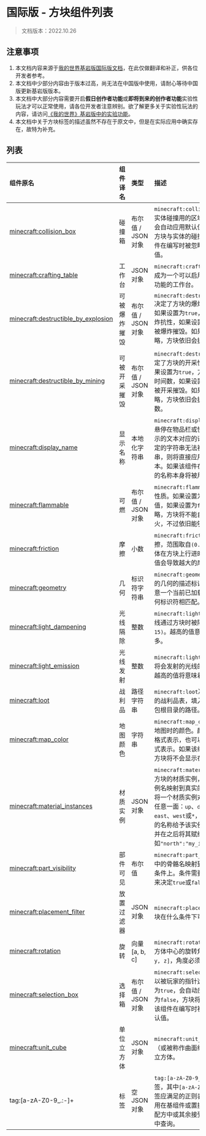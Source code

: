 # 国际版 - 方块组件列表

> 文档版本：2022.10.26

## 注意事项

1. 本文档内容来源于[我的世界基岩版国际版文档](https://learn.microsoft.com/zh-cn/minecraft/creator/reference/content/blockreference/examples/blockcomponents/blockcomponentslist)，在此仅做翻译和补正，供各位开发者参考。
2. 本文档中少部分内容由于版本过高，尚无法在中国版中使用，请耐心等待中国版更新基岩版版本。
3. 本文档中大部分内容需要开启**假日创作者功能**或**即将到来的创作者功能**实验性玩法才可以正常使用，请各位开发者注意辨别。欲了解更多关于实验性玩法的内容，请访问[《我的世界》基岩版中的实验功能](https://learn.microsoft.com/zh-cn/minecraft/creator/documents/experimentalfeaturestoggle)。
4. 本文档中关于方块标签的描述虽然不存在于原文中，但是在实际应用中确实存在，故特为补充。

## 列表

| 组件原名                                                     | 组件译名     | 类型              | 描述                                                         |
| :----------------------------------------------------------- | :----------- | :---------------- | :----------------------------------------------------------- |
| [minecraft:collision_box](https://learn.microsoft.com/zh-cn/minecraft/creator/reference/content/blockreference/examples/blockcomponents/minecraftblock_collision_box) | 碰撞箱       | 布尔值 / JSON对象 | `minecraft:collision_box`决定了方块与实体碰撞用的区域。如果设置为`true`，会自动应用默认值，如果设置为`false`，方块与实体的碰撞将被禁用。如果该组件在编写时被忽略，依旧会应用默认值。 |
| [minecraft:crafting_table](https://learn.microsoft.com/zh-cn/minecraft/creator/reference/content/blockreference/examples/blockcomponents/minecraftblock_crafting_table) | 工作台       | JSON对象          | `minecraft:crafting_table`允许该方块成为一个可以启用工作台UI并具备合成功能的工作台。 |
| [minecraft:destructible_by_explosion](https://learn.microsoft.com/zh-cn/minecraft/creator/reference/content/blockreference/examples/blockcomponents/minecraftblock_destructible_by_explosion) | 可被爆炸摧毁 | 布尔值 / JSON对象 | `minecraft:destructible_by_explosion`决定了方块的爆炸性质中的可摧毁性。如果设置为`true`，方块将具备默认的爆炸抗性，如果设置为`false`，方块将不可被爆炸摧毁。如果该组件在编写时被忽略，方块依旧会拥有默认的爆炸抗性。 |
| [minecraft:destructible_by_mining](https://learn.microsoft.com/zh-cn/minecraft/creator/reference/content/blockreference/examples/blockcomponents/minecraftblock_destructible_by_mining) | 可被开采摧毁 | 布尔值 / JSON对象 | `minecraft:destructible_by_mining`决定了方块的开采性质中的可摧毁性。如果设置为`true`，方块将具备默认的摧毁时间数，如果设置为`false`，方块将不可被开采摧毁。如果该组件在编写时被忽略，方块依旧会拥有默认的摧毁时间数。 |
| [minecraft:display_name](https://learn.microsoft.com/zh-cn/minecraft/creator/reference/content/blockreference/examples/blockcomponents/minecraftblock_display_name) | 显示名称     | 本地化字符串      | `minecraft:display_name`指定了当指针悬停在物品栏或快捷栏中方块上方时显示的文本对应的语言文件键名。如果给定的字符串无法被解析成本地化字符串，则将直接应用原始文本作为显示文本。如果该组件在编写时被忽略，方块的名称本身将被用于显示名称。 |
| [minecraft:flammable](https://learn.microsoft.com/zh-cn/minecraft/creator/reference/content/blockreference/examples/blockcomponents/minecraftblock_flammable) | 可燃         | 布尔值 / JSON对象 | `minecraft:flammable`决定了方块的可燃性质。如果设置为`true`，将应用默认值，如果设置为`false`或在编写时被忽略，方块将不能自然地从毗邻传播着火，不过依旧能够被直接点燃。 |
| [minecraft:friction](https://learn.microsoft.com/zh-cn/minecraft/creator/reference/content/blockreference/examples/blockcomponents/minecraftblock_friction) | 摩擦         | 小数              | `minecraft:friction`决定了方块的摩擦，范围取自`(0.0, 0.9)`。摩擦影响实体在方块上行进时的移动速度。越大的值会导致越大的摩擦。 |
| [minecraft:geometry](https://learn.microsoft.com/zh-cn/minecraft/creator/reference/content/blockreference/examples/blockcomponents/minecraftblock_geometry) | 几何         | 标识符字符串      | `minecraft:geometry`指定用于渲染方块的几何的描述标识符。标识符必须与任意一个当前已加载的资源包中现有的几何标识符相匹配。 |
| [minecraft:light_dampening](https://learn.microsoft.com/zh-cn/minecraft/creator/reference/content/blockreference/examples/blockcomponents/minecraftblock_light_dampening) | 光线隔除     | 整数              | `minecraft:light_dampening`决定了当光线通过方块时被隔除的量，范围为`(0, 15)`。越高的值意味着光线被隔除得越多。 |
| [minecraft:light_emission](https://learn.microsoft.com/zh-cn/minecraft/creator/reference/content/blockreference/examples/blockcomponents/minecraftblock_light_emission) | 光线发射     | 整数              | `minecraft:light_emission`决定了方块将会发射的光线的量，范围为`(0, 15)`。越高的值将意味着发射越多的光线。 |
| [minecraft:loot](https://learn.microsoft.com/zh-cn/minecraft/creator/reference/content/blockreference/examples/blockcomponents/minecraftblock_loot) | 战利品       | 路径字符串        | `minecraft:loot`决定了方块破坏时略取的战利品表，填入战利品表相对于行为包根目录的路径。 |
| [minecraft:map_color](https://learn.microsoft.com/zh-cn/minecraft/creator/reference/content/blockreference/examples/blockcomponents/minecraftblock_map_color) | 地图颜色     | 字符串            | `minecraft:map_color`决定了方块渲染至地图时的颜色。颜色以`#RRGGBB`的16进制格式表示，也可以以`[R, G, B]`的数组形式表示。如果该组件在编写时被忽略，方块将不会显示在地图上。 |
| [minecraft:material_instances](https://learn.microsoft.com/zh-cn/minecraft/creator/reference/content/blockreference/examples/blockcomponents/minecraftblock_material_instances) | 材质实例     | JSON对象          | `minecraft:material_instances`决定了方块的材质实例，将一个面或者材质实例名映射到真实的材质实例上。你可以将一个材质实例对象赋值给这些面中的任意一面：`up`、`down`、`north`、`south`、`east`、`west`或`*`，你也可以将一个你选择的名称给予该实例，例如`my_instance`，并在之后将其赋给一个面，例如`"north":"my_instance"`。 |
| [minecraft:part_visibility](https://learn.microsoft.com/zh-cn/minecraft/creator/reference/content/blockreference/examples/blockcomponents/minecraftblock_part_visibility) | 部件可见     | 布尔值            | `minecraft:part_visibility`将几何文件中的骨骼名映射到一个可以开关渲染的条件上。条件需要是一个使用方块属性来决定`true`或`false`的Molang查询。 |
| [minecraft:placement_filter](https://learn.microsoft.com/zh-cn/minecraft/creator/reference/content/blockreference/examples/blockcomponents/minecraftblock_placement_filter) | 放置过滤器   | JSON对象          | `minecraft:placement_filter`决定了方块在什么条件下可以被放置或存活。 |
| [minecraft:rotation](https://learn.microsoft.com/zh-cn/minecraft/creator/reference/content/blockreference/examples/blockcomponents/minecraftblock_rotation) | 旋转         | 向量 [a, b, c]    | `minecraft:rotation`决定了方块围绕立方体中心的旋转角度。旋转顺序是`[x, y, z]`，角度必须是90的倍数。 |
| [minecraft:selection_box](https://learn.microsoft.com/zh-cn/minecraft/creator/reference/content/blockreference/examples/blockcomponents/minecraftblock_selection_box) | 选择箱       | 布尔值 / JSON对象 | `minecraft:selection_box`决定了方块可以被玩家的指针选中的区域。如果设置为`true`，会自动应用默认值，如果设置为`false`，方块将无法被玩家选中。如果该组件在编写时被忽略，依旧会应用默认值。 |
| [minecraft:unit_cube](https://learn.microsoft.com/zh-cn/minecraft/creator/reference/content/blockreference/examples/blockcomponents/minecraftblock_unit_cube) | 单位立方体   | JSON对象          | `minecraft:unit_cube`指定方块在镶嵌（或被称作曲面细分）时使用一个单位立方体。 |
| tag:[a-zA-Z0-9_.:-]+                                         | 标签         | 空JSON对象        | `tag:[a-zA-Z0-9_.:-]+`指定了方块标签，其中`[a-zA-Z0-9_.:-]+`表示方块标签应满足的正则表达式规则。标签可以用在基组件或置换中任意的位置，用于配方中或其余接受方块作为参数的组件中查询。 |
